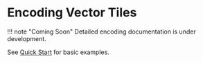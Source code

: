 # Encoding Vector Tiles

!!! note "Coming Soon"
    Detailed encoding documentation is under development.

See [Quick Start](quick-start.md) for basic examples.
